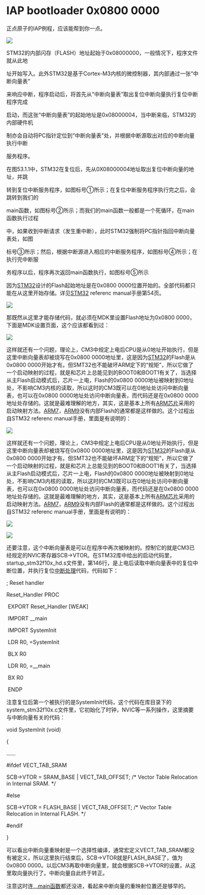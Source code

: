 # IAP bootloader 0x0800 0000

正点原子的IAP例程，应该能帮到你一点。

![](img/iap.jpg)



STM32的内部闪存（FLASH）地址起始于0x08000000，一般情况下，程序文件就从此地

址开始写入。此外STM32是基于Cortex-M3内核的微控制器，其内部通过一张“中断向量表”

来响应中断，程序启动后，将首先从“中断向量表”取出复位中断向量执行复位中断程序完成

启动，而这张“中断向量表”的起始地址是0x08000004，当中断来临，STM32的内部硬件机

制亦会自动将PC指针定位到“中断向量表”处，并根据中断源取出对应的中断向量执行中断

服务程序。 

 在图53.1.1中，STM32在复位后，先从0X08000004地址取出复位中断向量的地址，并跳

转到复位中断服务程序，如图标号①所示；在复位中断服务程序执行完之后，会跳转到我们的

main函数，如图标号②所示；而我们的main函数一般都是一个死循环，在main函数执行过程

中，如果收到中断请求（发生重中断），此时STM32强制将PC指针指回中断向量表处，如图

标号③所示；然后，根据中断源进入相应的中断服务程序，如图标号④所示；在执行完中断服

务程序以后，程序再次返回main函数执行，如图标号⑤所示

因为[STM32](https://www.baidu.com/s?wd=STM32&tn=44039180_cpr&fenlei=mv6quAkxTZn0IZRqIHckPjm4nH00T1Y4nvcvmvPbnA7buhPBmHIb0ZwV5Hcvrjm3rH6sPfKWUMw85HfYnjn4nH6sgvPsT6KdThsqpZwYTjCEQLGCpyw9Uz4Bmy-bIi4WUvYETgN-TLwGUv3EnH6krjDzn1nvnjnzP1nYPjR3r0)设计的Flash起始地址是在0x0800 0000位置开始的。全部代码都只能在从这里开始存储。详见[STM32](https://www.baidu.com/s?wd=STM32&tn=44039180_cpr&fenlei=mv6quAkxTZn0IZRqIHckPjm4nH00T1Y4nvcvmvPbnA7buhPBmHIb0ZwV5Hcvrjm3rH6sPfKWUMw85HfYnjn4nH6sgvPsT6KdThsqpZwYTjCEQLGCpyw9Uz4Bmy-bIi4WUvYETgN-TLwGUv3EnH6krjDzn1nvnjnzP1nYPjR3r0) referenc manual手册第54页。

![](img/flash_module_organization.jpg)

那既然从这里才能存储代码，就必须在MDK里设置Flash地址为0x0800 0000，下面是MDK设置页面，这个应该都看到过：



![](img/MDK_setting.jpg)

这样就还有一个问题，理论上，CM3中规定上电后CPU是从0地址开始执行，但是这里中断向量表却被烧写在0x0800 0000地址里，这是因为[STM32](https://www.baidu.com/s?wd=STM32&tn=44039180_cpr&fenlei=mv6quAkxTZn0IZRqIHckPjm4nH00T1Y4nvcvmvPbnA7buhPBmHIb0ZwV5Hcvrjm3rH6sPfKWUMw85HfYnjn4nH6sgvPsT6KdThsqpZwYTjCEQLGCpyw9Uz4Bmy-bIi4WUvYETgN-TLwGUv3EnH6krjDzn1nvnjnzP1nYPjR3r0)的Flash是从0x0800 0000开始才有。但SMT32也不能破坏ARM定下的“规矩”，所以它做了一个启动映射的过程，就是和芯片上总能见到的BOOT0和BOOT1有关了，当选择从主Flash启动模式后，芯片一上电，Flash的0x0800 0000地址被映射到0地址处，不影响CM3内核的读取，所以这时的CM3既可以在0地址处访问中断向量表，也可以在0x0800 0000地址处访问中断向量表，而代码还是在0x0800 0000地址处存储的。这就是最难理解的地方，其实，这是基本上所有[ARM芯片](https://www.baidu.com/s?wd=ARM芯片&tn=44039180_cpr&fenlei=mv6quAkxTZn0IZRqIHckPjm4nH00T1Y4nvcvmvPbnA7buhPBmHIb0ZwV5Hcvrjm3rH6sPfKWUMw85HfYnjn4nH6sgvPsT6KdThsqpZwYTjCEQLGCpyw9Uz4Bmy-bIi4WUvYETgN-TLwGUv3EnH6krjDzn1nvnjnzP1nYPjR3r0)采用的启动映射方法。[ARM7](https://www.baidu.com/s?wd=ARM7&tn=44039180_cpr&fenlei=mv6quAkxTZn0IZRqIHckPjm4nH00T1Y4nvcvmvPbnA7buhPBmHIb0ZwV5Hcvrjm3rH6sPfKWUMw85HfYnjn4nH6sgvPsT6KdThsqpZwYTjCEQLGCpyw9Uz4Bmy-bIi4WUvYETgN-TLwGUv3EnH6krjDzn1nvnjnzP1nYPjR3r0)，[ARM9](https://www.baidu.com/s?wd=ARM9&tn=44039180_cpr&fenlei=mv6quAkxTZn0IZRqIHckPjm4nH00T1Y4nvcvmvPbnA7buhPBmHIb0ZwV5Hcvrjm3rH6sPfKWUMw85HfYnjn4nH6sgvPsT6KdThsqpZwYTjCEQLGCpyw9Uz4Bmy-bIi4WUvYETgN-TLwGUv3EnH6krjDzn1nvnjnzP1nYPjR3r0)没有内部Flash的通常都是这样做的。这个过程出自STM32 referenc manual手册，里面是有说明的：

![](img/MDK_setting.jpg)

这样就还有一个问题，理论上，CM3中规定上电后CPU是从0地址开始执行，但是这里中断向量表却被烧写在0x0800 0000地址里，这是因为[STM32](https://www.baidu.com/s?wd=STM32&tn=44039180_cpr&fenlei=mv6quAkxTZn0IZRqIHckPjm4nH00T1Y4nvcvmvPbnA7buhPBmHIb0ZwV5Hcvrjm3rH6sPfKWUMw85HfYnjn4nH6sgvPsT6KdThsqpZwYTjCEQLGCpyw9Uz4Bmy-bIi4WUvYETgN-TLwGUv3EnH6krjDzn1nvnjnzP1nYPjR3r0)的Flash是从0x0800 0000开始才有。但SMT32也不能破坏ARM定下的“规矩”，所以它做了一个启动映射的过程，就是和芯片上总能见到的BOOT0和BOOT1有关了，当选择从主Flash启动模式后，芯片一上电，Flash的0x0800 0000地址被映射到0地址处，不影响CM3内核的读取，所以这时的CM3既可以在0地址处访问中断向量表，也可以在0x0800 0000地址处访问中断向量表，而代码还是在0x0800 0000地址处存储的。这就是最难理解的地方，其实，这是基本上所有[ARM芯片](https://www.baidu.com/s?wd=ARM芯片&tn=44039180_cpr&fenlei=mv6quAkxTZn0IZRqIHckPjm4nH00T1Y4nvcvmvPbnA7buhPBmHIb0ZwV5Hcvrjm3rH6sPfKWUMw85HfYnjn4nH6sgvPsT6KdThsqpZwYTjCEQLGCpyw9Uz4Bmy-bIi4WUvYETgN-TLwGUv3EnH6krjDzn1nvnjnzP1nYPjR3r0)采用的启动映射方法。[ARM7](https://www.baidu.com/s?wd=ARM7&tn=44039180_cpr&fenlei=mv6quAkxTZn0IZRqIHckPjm4nH00T1Y4nvcvmvPbnA7buhPBmHIb0ZwV5Hcvrjm3rH6sPfKWUMw85HfYnjn4nH6sgvPsT6KdThsqpZwYTjCEQLGCpyw9Uz4Bmy-bIi4WUvYETgN-TLwGUv3EnH6krjDzn1nvnjnzP1nYPjR3r0)，[ARM9](https://www.baidu.com/s?wd=ARM9&tn=44039180_cpr&fenlei=mv6quAkxTZn0IZRqIHckPjm4nH00T1Y4nvcvmvPbnA7buhPBmHIb0ZwV5Hcvrjm3rH6sPfKWUMw85HfYnjn4nH6sgvPsT6KdThsqpZwYTjCEQLGCpyw9Uz4Bmy-bIi4WUvYETgN-TLwGUv3EnH6krjDzn1nvnjnzP1nYPjR3r0)没有内部Flash的通常都是这样做的。这个过程出自STM32 referenc manual手册，里面是有说明的：

![](img/boot_config1.jpg)

![](img/boot_config2.jpg)



还要注意，这个中断向量表是可以在程序中再次被映射的。控制它的就是CM3已经规定的NVIC寄存器SCB->VTOR。在STM32库中给出的启动代码里，startup_stm32f10x_hd.s文件里，第146行，是上电后读取中断向量表中的复位中断位置，并执行复位[中断处理](https://www.baidu.com/s?wd=中断处理&tn=44039180_cpr&fenlei=mv6quAkxTZn0IZRqIHckPjm4nH00T1Y4nvcvmvPbnA7buhPBmHIb0ZwV5Hcvrjm3rH6sPfKWUMw85HfYnjn4nH6sgvPsT6KdThsqpZwYTjCEQLGCpyw9Uz4Bmy-bIi4WUvYETgN-TLwGUv3EnH6krjDzn1nvnjnzP1nYPjR3r0)代码，代码如下：

; Reset handler

Reset_Handler  PROC

​        EXPORT Reset_Handler       [WEAK]

​        IMPORT __main

​        IMPORT SystemInit

​        LDR   R0, =SystemInit

​        BLX   R0        

​        LDR   R0, =__main

​        BX   R0

​        ENDP

 注意复位后第一个被执行的是SystemInit代码，这个代码在库目录下的system_stm32f10x.c文件里，它初始化了时钟，NVIC等一系列操作，这里摘要与中断向量有关的代码：

void SystemInit (void)

{

......

\#ifdef VECT_TAB_SRAM

 SCB->VTOR = SRAM_BASE | VECT_TAB_OFFSET; /* Vector Table Relocation in Internal SRAM. */

\#else

 SCB->VTOR = FLASH_BASE | VECT_TAB_OFFSET; /* Vector Table Relocation in Internal FLASH. */

\#endif 

}

可以看出中断向量重映射是一个选择性编译，通常宏定义VECT_TAB_SRAM都没有被定义，所以这里执行结束后，SCB->VTOR就是FLASH_BASE了，值为0x0800 0000。以后CM3再取中断向量里，就会根据SCB->VTOR的设置，从这里取向量执行了。中断向量自此终于转正。

注意这时连__[main函数](https://www.baidu.com/s?wd=main函数&tn=44039180_cpr&fenlei=mv6quAkxTZn0IZRqIHckPjm4nH00T1Y4nvcvmvPbnA7buhPBmHIb0ZwV5Hcvrjm3rH6sPfKWUMw85HfYnjn4nH6sgvPsT6KdThsqpZwYTjCEQLGCpyw9Uz4Bmy-bIi4WUvYETgN-TLwGUv3EnH6krjDzn1nvnjnzP1nYPjR3r0)都还没进，看起来中断向量的重映射位置还是够早的。